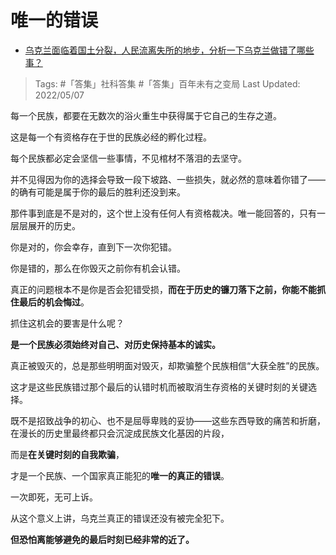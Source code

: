 # 唯一的错误

- [乌克兰面临着国土分裂，人民流离失所的地步，分析一下乌克兰做错了哪些事？](https://www.zhihu.com/question/530734650/answer/2474875040)

>Tags: #「答集」社科答集  #「答集」百年未有之变局 
>Last Updated: 2022/05/07

每一个民族，都要在无数次的浴火重生中获得属于它自己的生存之道。

这是每一个有资格存在于世的民族必经的孵化过程。

每个民族都必定会坚信一些事情，不见棺材不落泪的去坚守。

并不见得因为你的选择会导致一段下坡路、一些损失，就必然的意味着你错了——的确有可能是属于你的最后的胜利还没到来。

那件事到底是不是对的，这个世上没有任何人有资格裁决。唯一能回答的，只有一层层展开的历史。

你是对的，你会幸存，直到下一次你犯错。

你是错的，那么在你毁灭之前你有机会认错。

真正的问题根本不是你是否会犯错受损，**而在于历史的镰刀落下之前，你能不能抓住最后的机会悔过**。

  

抓住这机会的要害是什么呢？

**是一个民族必须始终对自己、对历史保持基本的诚实。**

  

真正被毁灭的，总是那些明明面对毁灭，却欺骗整个民族相信“大获全胜”的民族。

这才是这些民族错过那个最后的认错时机而被取消生存资格的关键时刻的关键选择。

  

既不是招致战争的初心、也不是屈辱卑贱的妥协——这些东西导致的痛苦和折磨，在漫长的历史里最终都只会沉淀成民族文化基因的片段，

而是**在关键时刻的自我欺骗**，

才是一个民族、一个国家真正能犯的**唯一的真正的错误**。

一次即死，无可上诉。

  

从这个意义上讲，乌克兰真正的错误还没有被完全犯下。

**但恐怕离能够避免的最后时刻已经非常的近了。**